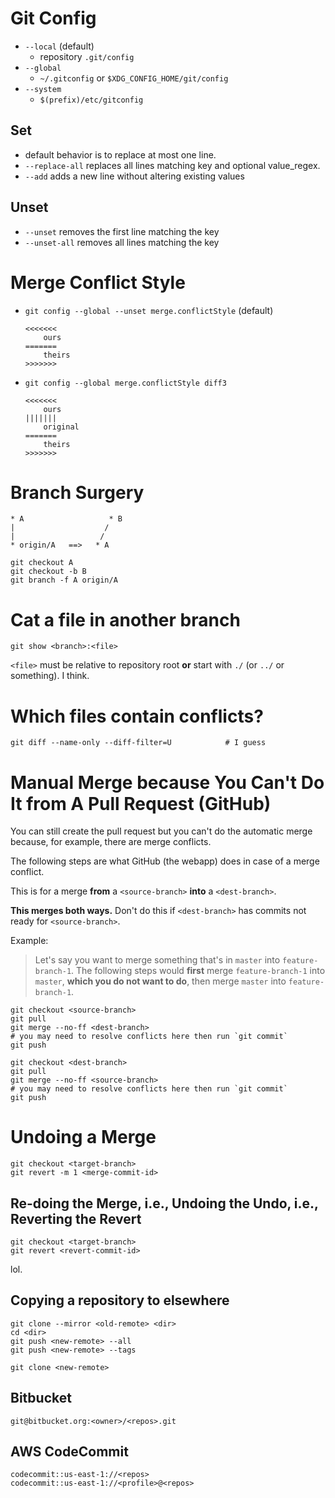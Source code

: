 # Git Config

-   `--local` (default)
    -   repository `.git/config`
-   `--global`
    -   `~/.gitconfig` or `$XDG_CONFIG_HOME/git/config`
-   `--system`
    -   `$(prefix)/etc/gitconfig`

## Set

-   default behavior is to replace at most one line.
-   `--replace-all` replaces all lines matching key and optional value_regex.
-   `--add` adds a new line without altering existing values

## Unset

-   `--unset` removes the first line matching the key
-   `--unset-all` removes all lines matching the key

# Merge Conflict Style

-   `git config --global --unset merge.conflictStyle` (default)

    ```
    <<<<<<<
        ours
    =======
        theirs
    >>>>>>>
    ```

-   `git config --global merge.conflictStyle diff3`

    ```
    <<<<<<<
        ours
    |||||||
        original
    =======
        theirs
    >>>>>>>
    ```

# Branch Surgery

    * A                   * B
    |                    /
    |                   /
    * origin/A   ==>   * A

    git checkout A
    git checkout -b B
    git branch -f A origin/A

# Cat a file in another branch

    git show <branch>:<file>

`<file>` must be relative to repository root **or** start with `./`
(or `../` or something).  I think.

# Which files contain conflicts?

    git diff --name-only --diff-filter=U            # I guess

# Manual Merge because You Can't Do It from A Pull Request (GitHub)

You can still create the pull request but you can't do the automatic
merge because, for example, there are merge conflicts.

The following steps are what GitHub (the webapp) does in case of a
merge conflict.

This is for a merge **from** a `<source-branch>` **into** a
`<dest-branch>`.

**This merges both ways.**  Don't do this if `<dest-branch>` has
commits not ready for `<source-branch>`.

Example:

> Let's say you want to merge something that's in `master` into
> `feature-branch-1`.  The following steps would **first** merge
> `feature-branch-1` into `master`, **which you do not want to do**,
> then merge `master` into `feature-branch-1`.


```
git checkout <source-branch>
git pull
git merge --no-ff <dest-branch>
# you may need to resolve conflicts here then run `git commit`
git push
```

```
git checkout <dest-branch>
git pull
git merge --no-ff <source-branch>
# you may need to resolve conflicts here then run `git commit`
git push
```

# Undoing a Merge

```
git checkout <target-branch>
git revert -m 1 <merge-commit-id>
```

## Re-doing the Merge, i.e., Undoing the Undo, i.e., Reverting the Revert

```
git checkout <target-branch>
git revert <revert-commit-id>
```

lol.

## Copying a repository to elsewhere

    git clone --mirror <old-remote> <dir>
    cd <dir>
    git push <new-remote> --all
    git push <new-remote> --tags
    
    git clone <new-remote>

## Bitbucket

    git@bitbucket.org:<owner>/<repos>.git

## AWS CodeCommit

    codecommit::us-east-1://<repos>
    codecommit::us-east-1://<profile>@<repos>

